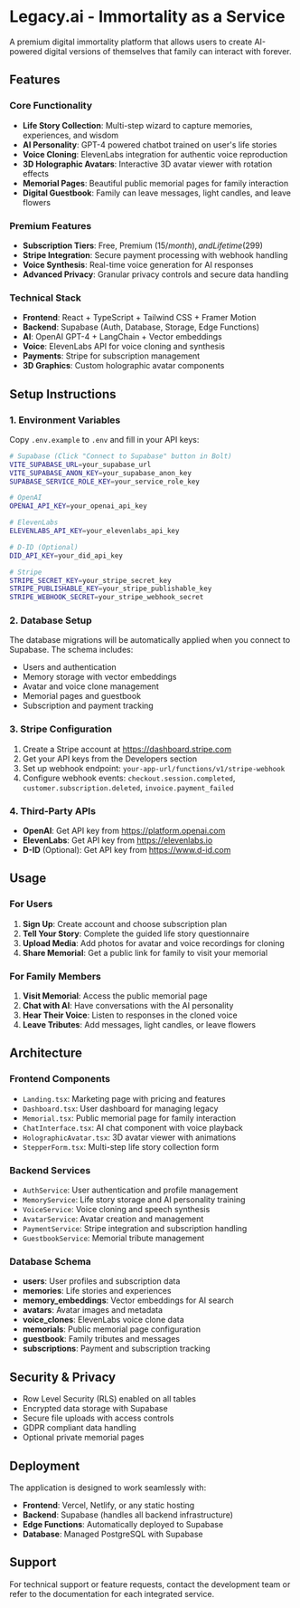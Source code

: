 # Legacy.ai - Immortality as a Service

A premium digital immortality platform that allows users to create AI-powered digital versions of themselves that family can interact with forever.

## Features

### Core Functionality
- **Life Story Collection**: Multi-step wizard to capture memories, experiences, and wisdom
- **AI Personality**: GPT-4 powered chatbot trained on user's life stories
- **Voice Cloning**: ElevenLabs integration for authentic voice reproduction
- **3D Holographic Avatars**: Interactive 3D avatar viewer with rotation effects
- **Memorial Pages**: Beautiful public memorial pages for family interaction
- **Digital Guestbook**: Family can leave messages, light candles, and leave flowers

### Premium Features
- **Subscription Tiers**: Free, Premium ($15/month), and Lifetime ($299)
- **Stripe Integration**: Secure payment processing with webhook handling
- **Voice Synthesis**: Real-time voice generation for AI responses
- **Advanced Privacy**: Granular privacy controls and secure data handling

### Technical Stack
- **Frontend**: React + TypeScript + Tailwind CSS + Framer Motion
- **Backend**: Supabase (Auth, Database, Storage, Edge Functions)
- **AI**: OpenAI GPT-4 + LangChain + Vector embeddings
- **Voice**: ElevenLabs API for voice cloning and synthesis
- **Payments**: Stripe for subscription management
- **3D Graphics**: Custom holographic avatar components

## Setup Instructions

### 1. Environment Variables
Copy `.env.example` to `.env` and fill in your API keys:

```bash
# Supabase (Click "Connect to Supabase" button in Bolt)
VITE_SUPABASE_URL=your_supabase_url
VITE_SUPABASE_ANON_KEY=your_supabase_anon_key
SUPABASE_SERVICE_ROLE_KEY=your_service_role_key

# OpenAI
OPENAI_API_KEY=your_openai_api_key

# ElevenLabs
ELEVENLABS_API_KEY=your_elevenlabs_api_key

# D-ID (Optional)
DID_API_KEY=your_did_api_key

# Stripe
STRIPE_SECRET_KEY=your_stripe_secret_key
STRIPE_PUBLISHABLE_KEY=your_stripe_publishable_key
STRIPE_WEBHOOK_SECRET=your_stripe_webhook_secret
```

### 2. Database Setup
The database migrations will be automatically applied when you connect to Supabase. The schema includes:
- Users and authentication
- Memory storage with vector embeddings
- Avatar and voice clone management
- Memorial pages and guestbook
- Subscription and payment tracking

### 3. Stripe Configuration
1. Create a Stripe account at https://dashboard.stripe.com
2. Get your API keys from the Developers section
3. Set up webhook endpoint: `your-app-url/functions/v1/stripe-webhook`
4. Configure webhook events: `checkout.session.completed`, `customer.subscription.deleted`, `invoice.payment_failed`

### 4. Third-Party APIs
- **OpenAI**: Get API key from https://platform.openai.com
- **ElevenLabs**: Get API key from https://elevenlabs.io
- **D-ID** (Optional): Get API key from https://www.d-id.com

## Usage

### For Users
1. **Sign Up**: Create account and choose subscription plan
2. **Tell Your Story**: Complete the guided life story questionnaire
3. **Upload Media**: Add photos for avatar and voice recordings for cloning
4. **Share Memorial**: Get a public link for family to visit your memorial

### For Family Members
1. **Visit Memorial**: Access the public memorial page
2. **Chat with AI**: Have conversations with the AI personality
3. **Hear Their Voice**: Listen to responses in the cloned voice
4. **Leave Tributes**: Add messages, light candles, or leave flowers

## Architecture

### Frontend Components
- `Landing.tsx`: Marketing page with pricing and features
- `Dashboard.tsx`: User dashboard for managing legacy
- `Memorial.tsx`: Public memorial page for family interaction
- `ChatInterface.tsx`: AI chat component with voice playback
- `HolographicAvatar.tsx`: 3D avatar viewer with animations
- `StepperForm.tsx`: Multi-step life story collection form

### Backend Services
- `AuthService`: User authentication and profile management
- `MemoryService`: Life story storage and AI personality training
- `VoiceService`: Voice cloning and speech synthesis
- `AvatarService`: Avatar creation and management
- `PaymentService`: Stripe integration and subscription handling
- `GuestbookService`: Memorial tribute management

### Database Schema
- **users**: User profiles and subscription data
- **memories**: Life stories and experiences
- **memory_embeddings**: Vector embeddings for AI search
- **avatars**: Avatar images and metadata
- **voice_clones**: ElevenLabs voice clone data
- **memorials**: Public memorial page configuration
- **guestbook**: Family tributes and messages
- **subscriptions**: Payment and subscription tracking

## Security & Privacy
- Row Level Security (RLS) enabled on all tables
- Encrypted data storage with Supabase
- Secure file uploads with access controls
- GDPR compliant data handling
- Optional private memorial pages

## Deployment
The application is designed to work seamlessly with:
- **Frontend**: Vercel, Netlify, or any static hosting
- **Backend**: Supabase (handles all backend infrastructure)
- **Edge Functions**: Automatically deployed to Supabase
- **Database**: Managed PostgreSQL with Supabase

## Support
For technical support or feature requests, contact the development team or refer to the documentation for each integrated service.